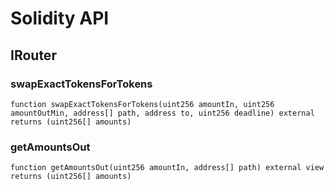 # Solidity API

## IRouter

### swapExactTokensForTokens

```solidity
function swapExactTokensForTokens(uint256 amountIn, uint256 amountOutMin, address[] path, address to, uint256 deadline) external returns (uint256[] amounts)
```

### getAmountsOut

```solidity
function getAmountsOut(uint256 amountIn, address[] path) external view returns (uint256[] amounts)
```

